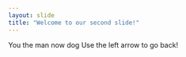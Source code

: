 ```yaml
---
layout: slide
title: "Welcome to our second slide!"
---
```

You the man now dog
Use the left arrow to go back!
